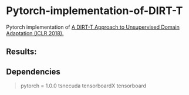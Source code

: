 # Pytorch-implementation-of-DIRT-T

Pytorch implementation of [A DIRT-T Approach to Unsupervised Domain Adaptation (ICLR 2018).](https://arxiv.org/abs/1802.08735)

## Results:
## Dependencies
> pytorch = 1.0.0 
> tsnecuda
> tensorboardX
> tensorboard


